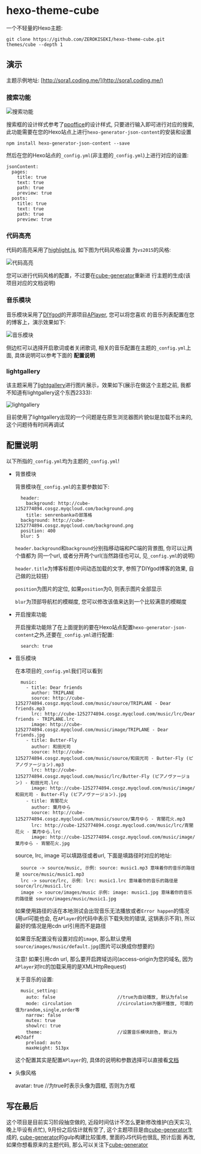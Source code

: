 # hexo-theme-cube


一个不轻量的Hexo主题: 

    git clone https://github.com/ZEROKISEKI/hexo-theme-cube.git themes/cube --depth 1


## 演示


主题示例地址: [http://sora1.coding.me/](http://sora1.coding.me/)


### 搜索功能


![搜索功能](http://ouo1ro65u.bkt.clouddn.com/%E6%90%9C%E7%B4%A2%E5%8A%9F%E8%83%BD.png)

搜索框的设计样式参考了[ppoffice](https://github.com/ppoffice/hexo-theme-icarus)的设计样式,
只要进行输入即可进行对应的搜索, 此功能需要在您的Hexo站点上进行`hexo-generator-json-content`的安装和设置

    npm install hexo-generator-json-content --save
    
然后在您的Hexo站点的`_config.yml`(非主题的`_config.yml`)上进行对应的设置:

    jsonContent:
      pages:
        title: true
        text: true
        path: true
        preview: true
      posts:
        title: true
        text: true
        path: true
        preview: true


### 代码高亮


代码的高亮采用了[highlight.js](https://github.com/isagalaev/highlight.js), 如下图为代码风格设置
为`vs2015`的风格:

![代码高亮](http://ouo1ro65u.bkt.clouddn.com/%E4%BB%A3%E7%A0%81%E9%AB%98%E4%BA%AE.png)

您可以进行代码风格的配置，不过要在[cube-generator](https://github.com/ZEROKISEKI/cube-generator)重新进
行主题的生成(该项目对应的文档说明)


### 音乐模块


音乐模块采用了[DIYgod](https://github.com/MoePlayer/APlayer)的开源项目[APlayer](https://github.com/MoePlayer/APlayer), 您可以将您喜欢
的音乐列表配置在您的博客上，演示效果如下:

![音乐模块](http://ouo1ro65u.bkt.clouddn.com/%E9%9F%B3%E4%B9%90%E6%A8%A1%E5%9D%97.png)

侧边栏可以选择开启歌词或者关闭歌词, 相关的音乐配置在主题的`_config.yml`上面, 具体说明可以参考下面的
**配置说明**


### lightgallery


该主题采用了[lightgallery](https://github.com/sachinchoolur/lightGallery)进行图片展示，效果如下(展示在做这个主题之前, 我都不知道有lightgallery这个东西2333):

![lightgallery](http://ouo1ro65u.bkt.clouddn.com/lightgallery.png)

目前使用了lightgallery出现的一个问题是在原生浏览器图片貌似是加载不出来的, 这个问题待有时间再调试


## 配置说明

以下所指的`_config.yml`均为主题的`_config.yml`!


- 背景模块

    背景模块在`_config.yml`的主要参数如下:
    
        header:
          background: http://cube-1252774894.cosgz.myqcloud.com/background.png
          title: senrenbankaの部落格
        background: http://cube-1252774894.cosgz.myqcloud.com/background.png
        position: 400
        blur: 5        

    `header.background`和`background`分别指移动端和PC端的背景图, 你可以让两个值都为
    同一个url, 或者分开两个url(当然路径也可以, 见`_config.yml`的说明)
    
    `header.title`为博客标题(中间动态加载的文字, 参照了DIYgod博客的效果, 自己做的比较搓)
    
    `position`为图片的定位, 如果`position`为0, 则表示图片全部显示
    
    `blur`为顶部导航栏的模糊度, 您可以修改该值来达到一个比较满意的模糊度
    

- 开启搜索功能

    开启搜索功能除了在上面提到的要在Hexo站点配置`hexo-generator-json-content`之外,还要在`_config.yml`进行配置:
    
        search: true
        

- 音乐模块

    在本项目的`_config.yml`我们可以看到
    
        music:
          - title: Dear friends
            author: TRIPLANE
            source: http://cube-1252774894.cosgz.myqcloud.com/music/source/TRIPLANE - Dear friends.mp3
            lrc: http://cube-1252774894.cosgz.myqcloud.com/music/lrc/Dear friends - TRIPLANE.lrc
            image: http://cube-1252774894.cosgz.myqcloud.com/music/image/TRIPLANE - Dear friends.jpg
          - title: Butter-Fly
            author: 和田光司
            source: http://cube-1252774894.cosgz.myqcloud.com/music/source/和田光司 - Butter-Fly (ピアノヴァージョン).mp3
            lrc: http://cube-1252774894.cosgz.myqcloud.com/music/lrc/Butter-Fly (ピアノヴァージョン) - 和田光司.lrc
            image: http://cube-1252774894.cosgz.myqcloud.com/music/image/和田光司 - Butter-Fly (ピアノヴァージョン).jpg
          - title: 宵闇花火
            author: 葉月ゆら
            source: http://cube-1252774894.cosgz.myqcloud.com/music/source/葉月ゆら - 宵闇花火.mp3
            lrc: http://cube-1252774894.cosgz.myqcloud.com/music/lrc/宵闇花火 - 葉月ゆら.lrc
            image: http://cube-1252774894.cosgz.myqcloud.com/music/image/葉月ゆら - 宵闇花火.jpg
     
    source, lrc, image 可以填路径或者url, 下面是填路径时对应的地址:
    
        source -> source/music, 示例: source: music1.mp3 意味着你的音乐的路径是 source/music/music1.mp3
        lrc -> source/lrc, 示例: lrc: music1.lrc 意味着你的音乐的路径是 source/lrc/music1.lrc
        image -> source/images/music 示例: image: music1.jpg 意味着你的音乐的路径是 source/images/music/music1.jpg
    
    如果使用路径的话在本地测试会出现音乐无法播放或者`Error happen`的情况(用url可能也会, 在`APlayer`的代码中表示下载失败的错误, 这锅表示不背),
    所以最好的情况是用cdn url引用而不是路径
    
    如果音乐配置没有设置对应的`image`, 那么默认使用`source/images/music/default.jpg`(图片可以换成你想要的)
    
    注意! 如果引用cdn url, 那么要开启跨域访问(access-origin为您的域名, 因为`APlayer`对lrc的加载采用的是XMLHttpRequest)
    
    关于音乐的设置:
    
        music_setting:
          auto: false                       //true为自动播放, 默认为false
          mode: circulation                 //circulation为循环播放, 可填的值为random,single,order等
          narrow: false
          mutex: true
          showlrc: true                     
          theme:                            //设置音乐模块颜色, 默认为#b7daff
          preload: auto                 
          maxHeight: 513px
          
    这个配置其实是配置`APlayer`的, 具体的说明和参数选择可以直接看[文档](https://aplayer.js.org/docs/#/)
    
    
- 头像风格
    
    avatar: true        //为true时表示头像为圆框, 否则为方框
    
        
## 写在最后


这个项目是目前实习阶段抽空做的, 近段时间估计不怎么更新修改维护(白天实习, 晚上毕设有点忙), 9月份之后估计就有空了,
这个主题项目是由[cube-generator](https://github.com/ZEROKISEKI/cube-generator)生成的, [cube-generator](https://github.com/ZEROKISEKI/cube-generator)的gulp构建比较蛋疼, 里面的JS代码也很乱, 预计后面
再改, 如果你想看原来的主题代码, 那么可以关注下[cube-generator](https://github.com/ZEROKISEKI/cube-generator)

